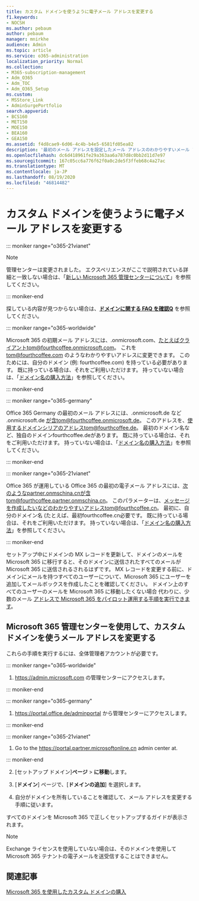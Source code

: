 ```yaml
---
title: カスタム ドメインを使うように電子メール アドレスを変更する
f1.keywords:
- NOCSH
ms.author: pebaum
author: pebaum
manager: mnirkhe
audience: Admin
ms.topic: article
ms.service: o365-administration
localization_priority: Normal
ms.collection:
- M365-subscription-management
- Adm_O365
- Adm_TOC
- Adm_O365_Setup
ms.custom:
- MSStore_Link
- AdminSurgePortfolio
search.appverid:
- BCS160
- MET150
- MOE150
- BEA160
- GEA150
ms.assetid: f4d8cae9-6d06-4c4b-b4e5-6581fd05ea82
description: '最初のメール アドレスを設定したメール アドレスのわかりやすいメール アドレス (たとえばtom@fourthcoffee.com。 これを行うには、ドメイン名を購入して、Microsoft 365 に追加する必要があります。 '
ms.openlocfilehash: dc6d418961fe29a363aa6a787d8c0bb2d11d7e97
ms.sourcegitcommit: 167c05cc6a776f62f0a0c2de5f3ffeb68c4a27ac
ms.translationtype: MT
ms.contentlocale: ja-JP
ms.lasthandoff: 08/19/2020
ms.locfileid: "46814482"
---
```

# <a name="change-your-email-address-to-use-your-custom-domain"></a>カスタム ドメインを使うように電子メール アドレスを変更する

::: moniker range="o365-21vianet"

> [!NOTE]
> 管理センターは変更されました。 エクスペリエンスがここで説明されている詳細と一致しない場合は、「[新しい Microsoft 365 管理センターについて](https://docs.microsoft.com/microsoft-365/admin/microsoft-365-admin-center-preview?view=o365-21vianet)」を参照してください。

::: moniker-end

 探している内容が見つからない場合は、**[ドメインに関する FAQ を確認Q](../setup/domains-faq.md)** を参照してください。 
  
::: moniker range="o365-worldwide"

Microsoft 365 の初期メール アドレスには、.onmicrosoft.com、たとえばクライアントtom@fourthcoffee.onmicrosoft.com。 これを tom@fourthcoffee.com のようなわかりやすいアドレスに変更できます。 このためには、自分のドメイン (例: fourthcoffee.com) を持っている必要があります。 既に持っている場合は、それをご利用いただけます。 持っていない場合は、「[ドメイン名の購入方法](../get-help-with-domains/buy-a-domain-name.md)」を参照してください。

::: moniker-end

::: moniker range="o365-germany"

Office 365 Germany の最初のメール アドレスには、.onmicrosoft.de など .onmicrosoft.de が含tom@fourthcoffee.onmicrosoft.de。 このアドレスを、使用するドメインシリアのアドレスtom@fourthcoffee.de。 最初のドメイン名など、独自のドメインfourthcoffee.deがあります。 既に持っている場合は、それをご利用いただけます。 持っていない場合は、「[ドメイン名の購入方法](../get-help-with-domains/buy-a-domain-name.md)」を参照してください。

::: moniker-end

::: moniker range="o365-21vianet"

Office 365 が運用している Office 365 の最初の電子メール アドレスには、次のようなpartner.onmschina.cnが含tom@fourthcoffee.partner.onmschina.cn。 このパラメーターは、メッセージを作成したいなどのわかりやすいアドレスtom@fourthcoffee.cn。 最初に、自分のドメイン名 (たとえば、最初fourthcoffee.cn必要です。 既に持っている場合は、それをご利用いただけます。 持っていない場合は、「[ドメイン名の購入方法](../get-help-with-domains/buy-a-domain-name.md)」を参照してください。

::: moniker-end

セットアップ中にドメインの MX レコードを更新して、ドメインのメールを Microsoft 365 に移行すると、そのドメインに送信されたすべてのメールが Microsoft 365 に送信されるされるはずです。 MX レコードを変更する前に、ドメインにメールを持つすべてのユーザーについて、Microsoft 365 にユーザーを追加してメールボックスを作成したことを確認してください。 ドメイン上のすべてのユーザーのメールを Microsoft 365 に移動したくない場合 代わりに、少数のメール [アドレスで Microsoft 365 をパイロット運用する手順を実行できます](https://docs.microsoft.com/microsoft-365/admin/misc/pilot-microsoft-365-from-my-custom-domain?view=o365-worldwide)。
  
## <a name="change-your-email-address-to-use-your-custom-domain-using-the-microsoft-365-admin-center"></a>Microsoft 365 管理センターを使用して、カスタム ドメインを使うメール アドレスを変更する

これらの手順を実行するには、全体管理者アカウントが必要です。 

::: moniker range="o365-worldwide"

1. <a href="https://go.microsoft.com/fwlink/p/?linkid=2024339" target="_blank">https://admin.microsoft.com</a> の管理センターにアクセスします。 

::: moniker-end
   
::: moniker range="o365-germany"
    
1. <a href="https://go.microsoft.com/fwlink/p/?linkid=848041" target="_blank">https://portal.office.de/adminportal</a> から管理センターにアクセスします。 
    
::: moniker-end

::: moniker range="o365-21vianet"

1. Go to the <a href="https://go.microsoft.com/fwlink/p/?linkid=850627" target="_blank"> https://portal.partner.microsoftonline.cn </a>admin center at. 

::: moniker-end 

2. [セットアップ ドメイン]**ページ**  >  **に移動**します。 

3. [**ドメイン**] ページで、[**ドメインの追加**] を選択します。
    
4. 自分がドメインを所有していることを確認して、メール アドレスを変更する手順に従います。
    
すべてのドメインを Microsoft 365 で正しくセットアップするガイドが表示されます。

> [!NOTE]
> Exchange ライセンスを使用していない場合は、そのドメインを使用して Microsoft 365 テナントの電子メールを送受信することはできません。
  
## <a name="related-articles"></a>関連記事

[Microsoft 365 を使用したカスタム ドメインの購入](../get-help-with-domains/buy-a-domain-name.md)
 
